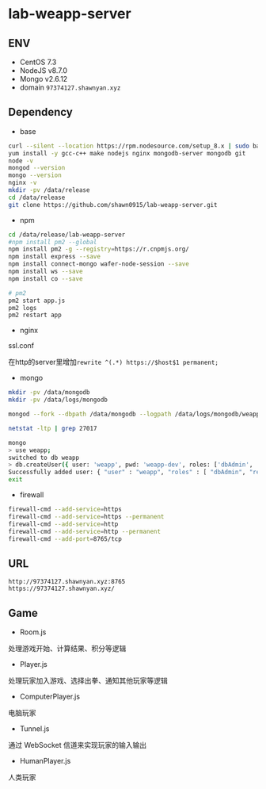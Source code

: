# lab-weapp-server

## ENV

- CentOS 7.3
- NodeJS v8.7.0
- Mongo v2.6.12
- domain `97374127.shawnyan.xyz`

## Dependency

- base
```bash
curl --silent --location https://rpm.nodesource.com/setup_8.x | sudo bash -
yum install -y gcc-c++ make nodejs nginx mongodb-server mongodb git
node -v
mongod --version
mongo --version
nginx -v
mkdir -pv /data/release
cd /data/release
git clone https://github.com/shawn0915/lab-weapp-server.git
```

- npm
```bash
cd /data/release/lab-weapp-server
#npm install pm2 --global
npm install pm2 -g --registry=https://r.cnpmjs.org/
npm install express --save
npm install connect-mongo wafer-node-session --save
npm install ws --save
npm install co --save

# pm2
pm2 start app.js
pm2 logs
pm2 restart app
```

- nginx

ssl.conf

在http的server里增加`rewrite ^(.*) https://$host$1 permanent;`


- mongo
```bash
mkdir -pv /data/mongodb
mkdir -pv /data/logs/mongodb

mongod --fork --dbpath /data/mongodb --logpath /data/logs/mongodb/weapp.log

netstat -ltp | grep 27017

mongo
> use weapp;
switched to db weapp
> db.createUser({ user: 'weapp', pwd: 'weapp-dev', roles: ['dbAdmin', 'readWrite']});
Successfully added user: { "user" : "weapp", "roles" : [ "dbAdmin", "readWrite" ] }
exit
```

- firewall

```bash
firewall-cmd --add-service=https
firewall-cmd --add-service=https --permanent
firewall-cmd --add-service=http
firewall-cmd --add-service=http --permanent
firewall-cmd --add-port=8765/tcp
```


## URL

```
http://97374127.shawnyan.xyz:8765
https://97374127.shawnyan.xyz/
```

## Game

- Room.js

处理游戏开始、计算结果、积分等逻辑

- Player.js

处理玩家加入游戏、选择出拳、通知其他玩家等逻辑

- ComputerPlayer.js

电脑玩家

- Tunnel.js

通过 WebSocket 信道来实现玩家的输入输出

- HumanPlayer.js

人类玩家